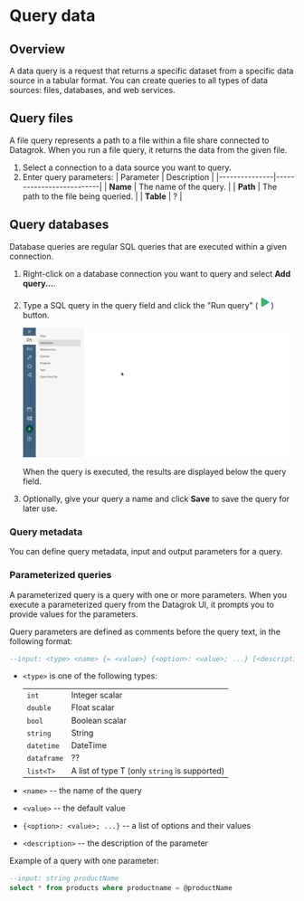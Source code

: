 # Query data

## Overview

A data query is a request that returns a specific dataset from a specific data source in a tabular format.
You can create queries to all types of data sources: files, databases, and web services.


## Query files 

A file query represents a path to a file within a file share connected to Datagrok. 
When you run a file query, it returns the data from the given file.


1. Select a connection to a data source you want to query.
2. Enter query parameters:
   | Parameter     | Description              |
   |---------------|--------------------------|
   | **Name**          | The name of the query.   |
   |  **Path**         | The path to the file being queried. |
   |  **Table**        |      ?                | 

## Query databases

Database queries are regular SQL queries that are executed within a given connection. 


1. Right-click on a database connection you want to query and select **Add query...**.
2. Type a SQL query in the query field and click the "Run query" (![run query](/help/images/run-query.png)) button. 

   ![Database query](/help/images/access/database-query.gif)

   When the query is executed, the results are displayed below the query field. 

3. Optionally, give your query a name and click **Save** to save the query for later use.

### Query metadata

You can define query metadata, input and output parameters for a query. 


### Parameterized queries 

A parameterized query is a query with one or more parameters. 
When you execute a parameterized query from the Datagrok UI, it prompts you to provide values for the parameters.  

Query parameters are defined as comments before the query text, in the following format:
```sql
--input: <type> <name> {= <value>} {<option>: <value>; ...} [<description>] 
```

* `<type>` is one of the following types:

    |       |               |
    |-----------|--------------------------|
    | `int`     | Integer scalar     |
    | `double`  | Float scalar       |
    | `bool`    |  Boolean scalar    |
    | `string`  | String             |
    | `datetime`| DateTime           |         
    | `dataframe` | ??  
    | `list<T>` | A list of type T (only `string` is supported)| 

* `<name>` -- the name of the query
* `<value>` -- the default value
* `{<option>: <value>; ...}` -- a list of options and their values 
* `<description>` -- the description of the parameter 




Example of a query with one parameter:

```sql
--input: string productName 
select * from products where productname = @productName
```

